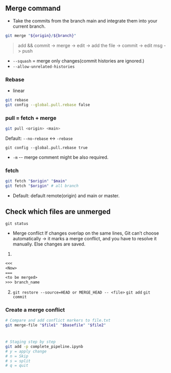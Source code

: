 ## Merge command

* Take the commits from the branch main and integrate them into your current branch.
```bash
git merge "${origin}/${branch}"
```
> add && commit -> merge -> edit -> add the file -> commit -> edit msg -> push

* `--squash` = merge only changes(commit histories are ignored.)
* `--allow-unrelated-histories`

### Rebase

* linear
```bash
git rebase
git config --global.pull.rebase false
```


### pull = fetch + merge

```bash
git pull <origin> <main>
```
Default: `--no-rebase` <-> `-rebase`
```
git config --global.pull.rebase true
```

* `-m` -- merge comment might be also required.

### fetch

```bash
git fetch "$origin" "$main"
git fetch "$origin" # all branch
```
* Default: default remote(origin) and main or master.

## Check which files are unmerged
```
git status
```

* Merge conflict
If changes overlap on the same lines, Git can’t choose automatically → it marks a merge conflict, and you have to resolve it manually.
Else changes are saved.

1. 
```txt
<<<
<Now>
===
<to be merged>
>>> branch_name
```
2. `git restore --source=HEAD or MERGE_HEAD -- <file>`
`git add`
`git commit`


### Create a merge conflict

```bash
# Compare and add conflict markers to file.txt
git merge-file "$file1" "$basefile" "$file2"
```


###
```bash

# Staging step by step
git add -p complete_pipeline.ipynb
# y = apply change
# n = Skip
# s = split
# q = quit
```
